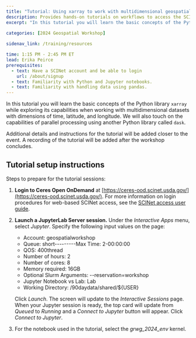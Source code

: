 ```yaml
---
title: "Tutorial: Using xarray to work with multidimensional geospatial datasets"
description: Provides hands-on tutorials on workflows to access the SCINet HPC systems and conduct geospatial research at scale and fosters geospatial research efforts.
excerpt: "In this tutorial you will learn the basic concepts of the Python library `xarray` while exploring its capabilities when working with multidimensional datasets with dimensions of time, latitude, and longitude. We will also touch on the capabilities of parallel processing using another Python library called `dask`."
 
categories: [2024 Geospatial Workshop] 

sidenav_link: /training/resources

time: 1:15 PM - 2:45 PM ET
lead: Erika Peirce
prerequisites:
  - text: Have a SCINet account and be able to login 
    url: /about/signup
  - text: Familiarity with Python and Jupyter notebooks. 
  - text: Familiarity with handling data using pandas.  
---
```


In this tutorial you will learn the basic concepts of the Python library `xarray` while exploring its capabilities when working with multidimensional datasets with dimensions of time, latitude, and longitude. We will also touch on the capabilities of parallel processing using another Python library called `dask`. 

Additional details and instructions for the tutorial will be added closer to the event. A recording of the tutorial will be added after the workshop concludes. 

## Tutorial setup instructions

Steps to prepare for the tutorial sessions:

1. **Login to Ceres Open OnDemand** at [https://ceres-ood.scinet.usda.gov/](https://ceres-ood.scinet.usda.gov/). For more information on login procedures for web-based SCINet access, see the [SCINet access user guide]({{site.baseurl}}/guides/access/web-based-login).

1. **Launch a JupyterLab Server session.** Under the *Interactive Apps* menu, select *Jupyter*. Specify the following input values on the page:

    * Account: geospatialworkshop
    * Queue: short---------Max Time: 2-00:00:00
    * QOS: 400thread
    * Number of hours: 2
    * Number of cores: 8
    * Memory required: 16GB
    * Optional Slurm Arguments: \-\-reservation=workshop
    * Jupyter Notebook vs Lab: Lab
    * Working Directory: /90daydata/shared/${USER}
  
    Click *Launch*. The screen will update to the *Interactive Sessions* page. When your Jupyter session is ready, the top card will update from *Queued* to *Running* and a *Connect to Jupyter* button will appear. Click *Connect to Jupyter*.

1. For the notebook used in the tutorial, select the *grwg_2024_env* kernel.

